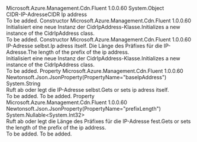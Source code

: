 <Type Name="CidrIpAddress" FullName="Microsoft.Azure.Management.Cdn.Fluent.Models.CidrIpAddress">
  <TypeSignature Language="C#" Value="public class CidrIpAddress" />
  <TypeSignature Language="ILAsm" Value=".class public auto ansi beforefieldinit CidrIpAddress extends System.Object" />
  <TypeSignature Language="DocId" Value="T:Microsoft.Azure.Management.Cdn.Fluent.Models.CidrIpAddress" />
  <TypeSignature Language="VB.NET" Value="Public Class CidrIpAddress" />
  <TypeSignature Language="F#" Value="type CidrIpAddress = class" />
  <AssemblyInfo>
    <AssemblyName>Microsoft.Azure.Management.Cdn.Fluent</AssemblyName>
    <AssemblyVersion>1.0.0.60</AssemblyVersion>
  </AssemblyInfo>
  <Base>
    <BaseTypeName>System.Object</BaseTypeName>
  </Base>
  <Interfaces />
  <Docs>
    <summary>
            <span data-ttu-id="ec369-101">CIDR-IP-Adresse</span><span class="sxs-lookup"><span data-stu-id="ec369-101">CIDR Ip address</span></span>
            </summary>
    <remarks>To be added.</remarks>
  </Docs>
  <Members>
    <Member MemberName=".ctor">
      <MemberSignature Language="C#" Value="public CidrIpAddress ();" />
      <MemberSignature Language="ILAsm" Value=".method public hidebysig specialname rtspecialname instance void .ctor() cil managed" />
      <MemberSignature Language="DocId" Value="M:Microsoft.Azure.Management.Cdn.Fluent.Models.CidrIpAddress.#ctor" />
      <MemberSignature Language="VB.NET" Value="Public Sub New ()" />
      <MemberType>Constructor</MemberType>
      <AssemblyInfo>
        <AssemblyName>Microsoft.Azure.Management.Cdn.Fluent</AssemblyName>
        <AssemblyVersion>1.0.0.60</AssemblyVersion>
      </AssemblyInfo>
      <Parameters />
      <Docs>
        <summary>
            <span data-ttu-id="ec369-102">Initialisiert eine neue Instanz der CidrIpAddress-Klasse.</span><span class="sxs-lookup"><span data-stu-id="ec369-102">Initializes a new instance of the CidrIpAddress class.</span></span>
            </summary>
        <remarks>To be added.</remarks>
      </Docs>
    </Member>
    <Member MemberName=".ctor">
      <MemberSignature Language="C#" Value="public CidrIpAddress (string baseIpAddress = null, Nullable&lt;int&gt; prefixLength = null);" />
      <MemberSignature Language="ILAsm" Value=".method public hidebysig specialname rtspecialname instance void .ctor(string baseIpAddress, valuetype System.Nullable`1&lt;int32&gt; prefixLength) cil managed" />
      <MemberSignature Language="DocId" Value="M:Microsoft.Azure.Management.Cdn.Fluent.Models.CidrIpAddress.#ctor(System.String,System.Nullable{System.Int32})" />
      <MemberSignature Language="VB.NET" Value="Public Sub New (Optional baseIpAddress As String = null, Optional prefixLength As Nullable(Of Integer) = null)" />
      <MemberSignature Language="F#" Value="new Microsoft.Azure.Management.Cdn.Fluent.Models.CidrIpAddress : string * Nullable&lt;int&gt; -&gt; Microsoft.Azure.Management.Cdn.Fluent.Models.CidrIpAddress" Usage="new Microsoft.Azure.Management.Cdn.Fluent.Models.CidrIpAddress (baseIpAddress, prefixLength)" />
      <MemberType>Constructor</MemberType>
      <AssemblyInfo>
        <AssemblyName>Microsoft.Azure.Management.Cdn.Fluent</AssemblyName>
        <AssemblyVersion>1.0.0.60</AssemblyVersion>
      </AssemblyInfo>
      <Parameters>
        <Parameter Name="baseIpAddress" Type="System.String" />
        <Parameter Name="prefixLength" Type="System.Nullable&lt;System.Int32&gt;" />
      </Parameters>
      <Docs>
        <param name="baseIpAddress"><span data-ttu-id="ec369-103">IP-Adresse selbst.</span><span class="sxs-lookup"><span data-stu-id="ec369-103">Ip adress itself.</span></span></param>
        <param name="prefixLength"><span data-ttu-id="ec369-104">Die Länge des Präfixes für die IP-Adresse.</span><span class="sxs-lookup"><span data-stu-id="ec369-104">The length of the prefix of the ip address.</span></span></param>
        <summary>
            <span data-ttu-id="ec369-105">Initialisiert eine neue Instanz der CidrIpAddress-Klasse.</span><span class="sxs-lookup"><span data-stu-id="ec369-105">Initializes a new instance of the CidrIpAddress class.</span></span>
            </summary>
        <remarks>To be added.</remarks>
      </Docs>
    </Member>
    <Member MemberName="BaseIpAddress">
      <MemberSignature Language="C#" Value="public string BaseIpAddress { get; set; }" />
      <MemberSignature Language="ILAsm" Value=".property instance string BaseIpAddress" />
      <MemberSignature Language="DocId" Value="P:Microsoft.Azure.Management.Cdn.Fluent.Models.CidrIpAddress.BaseIpAddress" />
      <MemberSignature Language="VB.NET" Value="Public Property BaseIpAddress As String" />
      <MemberSignature Language="F#" Value="member this.BaseIpAddress : string with get, set" Usage="Microsoft.Azure.Management.Cdn.Fluent.Models.CidrIpAddress.BaseIpAddress" />
      <MemberType>Property</MemberType>
      <AssemblyInfo>
        <AssemblyName>Microsoft.Azure.Management.Cdn.Fluent</AssemblyName>
        <AssemblyVersion>1.0.0.60</AssemblyVersion>
      </AssemblyInfo>
      <Attributes>
        <Attribute>
          <AttributeName>Newtonsoft.Json.JsonProperty(PropertyName="baseIpAddress")</AttributeName>
        </Attribute>
      </Attributes>
      <ReturnValue>
        <ReturnType>System.String</ReturnType>
      </ReturnValue>
      <Docs>
        <summary>
            <span data-ttu-id="ec369-106">Ruft ab oder legt die IP-Adresse selbst.</span><span class="sxs-lookup"><span data-stu-id="ec369-106">Gets or sets ip adress itself.</span></span>
            </summary>
        <value>To be added.</value>
        <remarks>To be added.</remarks>
      </Docs>
    </Member>
    <Member MemberName="PrefixLength">
      <MemberSignature Language="C#" Value="public Nullable&lt;int&gt; PrefixLength { get; set; }" />
      <MemberSignature Language="ILAsm" Value=".property instance valuetype System.Nullable`1&lt;int32&gt; PrefixLength" />
      <MemberSignature Language="DocId" Value="P:Microsoft.Azure.Management.Cdn.Fluent.Models.CidrIpAddress.PrefixLength" />
      <MemberSignature Language="VB.NET" Value="Public Property PrefixLength As Nullable(Of Integer)" />
      <MemberSignature Language="F#" Value="member this.PrefixLength : Nullable&lt;int&gt; with get, set" Usage="Microsoft.Azure.Management.Cdn.Fluent.Models.CidrIpAddress.PrefixLength" />
      <MemberType>Property</MemberType>
      <AssemblyInfo>
        <AssemblyName>Microsoft.Azure.Management.Cdn.Fluent</AssemblyName>
        <AssemblyVersion>1.0.0.60</AssemblyVersion>
      </AssemblyInfo>
      <Attributes>
        <Attribute>
          <AttributeName>Newtonsoft.Json.JsonProperty(PropertyName="prefixLength")</AttributeName>
        </Attribute>
      </Attributes>
      <ReturnValue>
        <ReturnType>System.Nullable&lt;System.Int32&gt;</ReturnType>
      </ReturnValue>
      <Docs>
        <summary>
            <span data-ttu-id="ec369-107">Ruft ab oder legt die Länge des Präfixes für die IP-Adresse fest.</span><span class="sxs-lookup"><span data-stu-id="ec369-107">Gets or sets the length of the prefix of the ip address.</span></span>
            </summary>
        <value>To be added.</value>
        <remarks>To be added.</remarks>
      </Docs>
    </Member>
  </Members>
</Type>